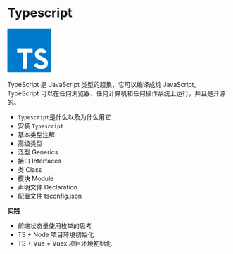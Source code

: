 # Typescript

<img src="../../image/typescript.svg" style="width:100px;height:100px" />

TypeScript 是 JavaScript 类型的超集，它可以编译成纯 JavaScript。
TypeScript 可以在任何浏览器、任何计算机和任何操作系统上运行，并且是开源的。

-   `Typescript`是什么以及为什么用它
-   安装 `Typescript`
-   基本类型注解
-   高级类型
-   泛型 Generics
-   接口 Interfaces
-   类 Class
-   模块 Module
-   声明文件 Declaration
-   配置文件 tsconfig.json

**实践**

-   前端状态量使用枚举的思考
-   TS + Node 项目环境初始化
-   TS + Vue + Vuex 项目环境初始化

